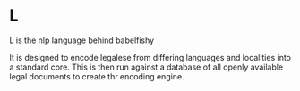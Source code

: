 # L
L is the nlp language behind babelfishy

It is designed to encode legalese from differing languages and localities into a standard core.
This is then run against a database of all openly available legal documents to create thr encoding engine.
